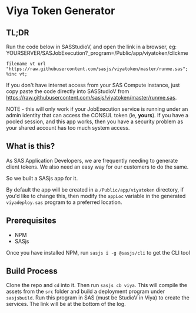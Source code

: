# Viya Token Generator

## TL;DR

Run the code below in SASStudioV, and open the link in a browser, eg:  YOURSERVER/SASJobExecution?_program=/Public/app/viyatoken/clickme


```
filename vt url "https://raw.githubusercontent.com/sasjs/viyatoken/master/runme.sas";
%inc vt;
```

If you don't have internet access from your SAS Compute instance, just copy paste the code directly into SASStudioV from https://raw.githubusercontent.com/sasjs/viyatoken/master/runme.sas.

NOTE - this will only work if your JobExecution service is running under an admin identity that can access the CONSUL token (ie, **yours**).  If you have a pooled session, and this app works, then you have a security problem as your shared account has too much system access.


## What is this?

As SAS Application Developers, we are frequently needing to generate client tokens.  We also need an easy way for our customers to do the same.

So we built a SASjs app for it.

By default the app will be created in a `/Public/app/viyatoken` directory, if you'd like to change this, then modify the `appLoc` variable in the generated `viyadeploy.sas` program to a preferred location.

## Prerequisites

* NPM
* SASjs 

Once you have installed NPM, run `sasjs i -g @sasjs/cli` to get the CLI tool

## Build Process

Clone the repo and `cd` into it.  Then run `sasjs cb viya`.  This will compile the assets from the `src` folder and build a deployment program under `sasjsbuild`.  Run this program in SAS (must be StudioV in Viya) to create the services.  The link will be at the bottom of the log.
